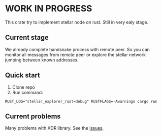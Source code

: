 # WORK IN PROGRESS
This crate try to implement stellar node on rust. Still in very ealy stage.

## Current stage
We already complete handsnake process with remote peer. So you can monitor all messages from remote peer or explore the stellar network jumping between known addresses.

## Quick start

1. Clone repo
2. Run command:
```
RUST_LOG="stellar_explorer_rust=debug" RUSTFLAGS=-Awarnings cargo run
```

## Current problems

Many problems with XDR library. See the [issues](https://github.com/Arkweid/stellar-explorer-rust/issues).

